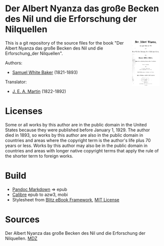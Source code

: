 # Der Albert Nyanza das große Becken des Nil und die Erforschung der Nilquellen

<img align="right" height="150" src="https://github.com/kogo59/Der_Albert_Nyanza_das_grosse_Becken_des_Nil_und_die_Erforschung_der_Nilquellen/blob/main/images/cover.jpg">

This is a git repository of the source files for the book "Der Albert Nyanza das große Becken des Nil und die Erforschung_der Nilquellen".

Authors:

* [Samuel White Baker](https://de.wikipedia.org/wiki/Samuel_White_Baker) (1821-1893)

Translator:

* [J. E. A. Martin](https://d-nb.info/gnd/120641747) (1822-1892)


# Licenses
Some or all works by this author are in the public domain in the United States
because they were published before January 1, 1929. The author died in 1893, so
works by this author are also in the public domain in countries and areas where
the copyright term is the author's life plus 70 years or less. Works by this
author may also be in the public domain in countries and areas with longer
native copyright terms that apply the rule of the shorter term to foreign works.

# Build
* [Pandoc Markdown](https://pandoc.org/MANUAL.html#pandocs-markdown) => epub
* [Calibre](https://calibre-ebook.com/) epub to azw3, mobi
* Stylesheet from [Blitz eBook Framework](https://friendsofepub.github.io/Blitz/), [MIT License](https://github.com/FriendsOfEpub/Blitz/blob/master/LICENSE)

# Sources
Der Albert Nyanza das große Becken des Nil und die Erforschung der Nilquellen. [MDZ](https://www.digitale-sammlungen.de/de/view/bsb10465322?page=,1)


